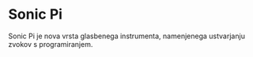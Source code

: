 # Sonic Pi

Sonic Pi je nova vrsta glasbenega instrumenta, namenjenega ustvarjanju zvokov s programiranjem.
